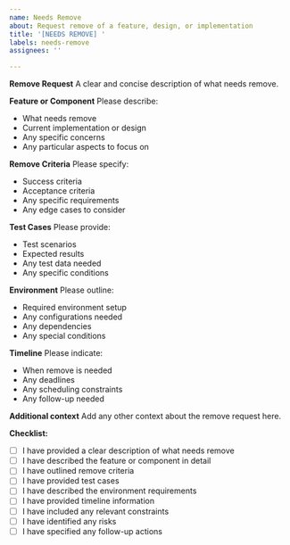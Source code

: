 ```yaml
---
name: Needs Remove
about: Request remove of a feature, design, or implementation
title: '[NEEDS REMOVE] '
labels: needs-remove
assignees: ''

---
```


**Remove Request**
A clear and concise description of what needs remove.

**Feature or Component**
Please describe:
- What needs remove
- Current implementation or design
- Any specific concerns
- Any particular aspects to focus on

**Remove Criteria**
Please specify:
- Success criteria
- Acceptance criteria
- Any specific requirements
- Any edge cases to consider

**Test Cases**
Please provide:
- Test scenarios
- Expected results
- Any test data needed
- Any specific conditions

**Environment**
Please outline:
- Required environment setup
- Any configurations needed
- Any dependencies
- Any special conditions

**Timeline**
Please indicate:
- When remove is needed
- Any deadlines
- Any scheduling constraints
- Any follow-up needed

**Additional context**
Add any other context about the remove request here.

**Checklist:**
- [ ] I have provided a clear description of what needs remove
- [ ] I have described the feature or component in detail
- [ ] I have outlined remove criteria
- [ ] I have provided test cases
- [ ] I have described the environment requirements
- [ ] I have provided timeline information
- [ ] I have included any relevant constraints
- [ ] I have identified any risks
- [ ] I have specified any follow-up actions 
